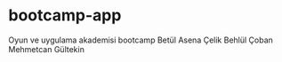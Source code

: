 # bootcamp-app
Oyun ve uygulama akademisi bootcamp
Betül Asena Çelik 
Behlül Çoban 
Mehmetcan Gültekin 
